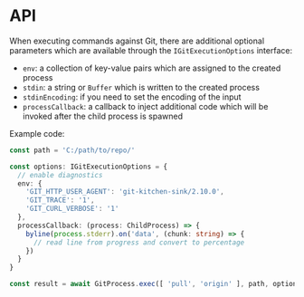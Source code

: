 # API

When executing commands against Git, there are additional optional parameters
which are available through the `IGitExecutionOptions` interface:

 - `env`: a collection of key-value pairs which are assigned to the created
    process
 - `stdin`: a string or `Buffer` which is written to the created process
 - `stdinEncoding`: if you need to set the encoding of the input
 - `processCallback`: a callback to inject additional code which will be invoked
    after the child process is spawned

Example code:

```ts
const path = 'C:/path/to/repo/'

const options: IGitExecutionOptions = {
  // enable diagnostics
  env: {
    'GIT_HTTP_USER_AGENT': 'git-kitchen-sink/2.10.0',
    'GIT_TRACE': '1',
    'GIT_CURL_VERBOSE': '1'
  },
  processCallback: (process: ChildProcess) => {
    byline(process.stderr).on('data', (chunk: string) => {
      // read line from progress and convert to percentage
    })
  }
}

const result = await GitProcess.exec([ 'pull', 'origin' ], path, options)
```

